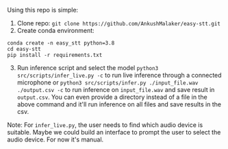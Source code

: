 Using this repo is simple:
1. Clone repo: `git clone https://github.com/AnkushMalaker/easy-stt.git`
2. Create conda environment:
```
conda create -n easy_stt python=3.8
cd easy-stt
pip install -r requirements.txt
```
3. Run inference script and select the model
`python3 src/scripts/infer_live.py -c` to run live inference through a connected microphone
or
`python3 src/scripts/infer.py ./input_file.wav ./output.csv -c` to run inference on `input_file.wav` and save result in `output.csv`.
You can even provide a directory instead of a file in the above command and it'll run inference on all files and save results in the csv.

Note: For `infer_live.py`, the user needs to find which audio device is suitable. Maybe we could build an interface to prompt the user to select the audio device. For now it's manual.

